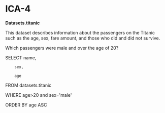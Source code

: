 # ICA-4

**Datasets.titanic**

This dataset describes information about the passengers on the Titanic such as the age, sex, fare amount, and those who did and did not survive.

Which passengers were male and over the age of 20?

SELECT name,

        sex,
        
        age
        
FROM datasets.titanic

WHERE age>20 and  sex='male'

ORDER BY age ASC


